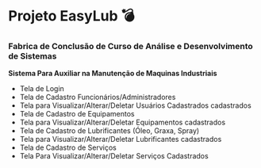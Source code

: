 # Projeto EasyLub :bomb:

### Fabrica de Conclusão de Curso de Análise e Desenvolvimento de Sistemas

**Sistema Para Auxiliar na Manutenção de Maquinas Industriais**

- Tela de Login
- Tela de Cadastro Funcionários/Administradores
- Tela para Visualizar/Alterar/Deletar Usuários Cadastrados cadastrados
- Tela de Cadastro de Equipamentos
- Tela para Visualizar/Alterar/Deletar Equipamentos cadastrados
- Tela de Cadastro de Lubrificantes (Óleo, Graxa, Spray)
- Tela para Visualizar/Alterar/Deletar Lubrificantes cadastrados
- Tela de Cadastro de Serviços 
- Tela Para Visualizar/Alterar/Deletar Serviços Cadastrados
